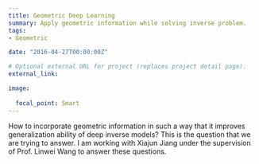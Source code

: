 ```yaml
---
title: Geometric Deep Learning
summary: Apply geometric information while solving inverse problem.
tags:
- Geometric

date: "2016-04-27T00:00:00Z"

# Optional external URL for project (replaces project detail page).
external_link: 

image:
  
  focal_point: Smart
---
```


How to incorporate geometric information in such a way that it improves generalization ability of deep inverse models? This is the question that we are trying to answer. I am working with Xiajun Jiang under the supervision of Prof. Linwei Wang to answer these questions. 